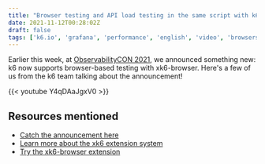 ```yaml
---
title: "Browser testing and API load testing in the same script with k6 (k6 Office Hours #35)"
date: 2021-11-12T00:28:02Z
draft: false
tags: ['k6.io', 'grafana', 'performance', 'english', 'video', 'browsers', 'playwright']
---
```

Earlier this week, at [ObservabilityCON 2021](https://grafana.com/go/observabilitycon/2021/k6-load-testing/), we announced something new: k6 now supports browser-based testing with xk6-browser. Here's a few of us from the k6 team talking about the announcement!

{{< youtube Y4qDAaJgxV0 >}}

## Resources mentioned

- [Catch the announcement here](https://grafana.com/go/observabilitycon/2021/k6-load-testing/)
- [Learn more about the xk6 extension system](https://k6.io/blog/extending-k6-with-xk6/)
- [Try the xk6-browser extension](https://github.com/grafana/xk6-browser)